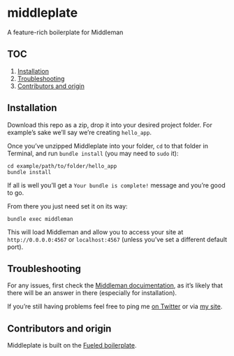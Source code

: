 # middleplate
A feature-rich boilerplate for Middleman

## TOC

1. [Installation](#installation "Installation")
2. [Troubleshooting](#troubleshooting "Troubleshooting")
3. [Contributors and origin](#contributors-and-origin "Contributors and origin")

## Installation

Download this repo as a zip, drop it into your desired project folder. For example’s sake we’ll say we’re creating `hello_app`.

Once you’ve unzipped Middleplate into your folder, `cd` to that folder in Terminal, and run `bundle install` (you may need to `sudo` it):

```
cd example/path/to/folder/hello_app
bundle install
```

If all is well you’ll get a `Your bundle is complete!` message and you’re good to go.

From there you just need set it on its way:

```
bundle exec middleman
```

This will load Middleman and allow you to access your site at `http://0.0.0.0:4567` or `localhost:4567` (unless you’ve set a different default port).

## Troubleshooting

For any issues, first check the [Middleman docuimentation](https://middlemanapp.com/basics/install/ "Read the Middleman docs"), as it’s likely that there will be an answer in there (especially for installation).

If you’re still having problems feel free to ping me [on Twitter](https://twitter.com/robsterlini "Get in touch via Twitter") or via [my site](https://robsterlini.co.uk/contact/ "Get in touch via my website").

## Contributors and origin

Middleplate is built on the [Fueled boilerplate](https://github.com/fueled/fueled-boilerplate).
